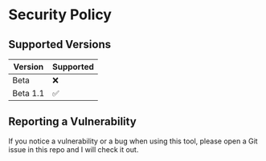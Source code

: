# Security Policy

## Supported Versions

| Version | Supported          |
| ------- | ------------------ |
| Beta    | :x:                |
| Beta 1.1| :white_check_mark: |

## Reporting a Vulnerability

If you notice a vulnerability or a bug when using this tool, please open a Git issue in this repo and I will check it out.
